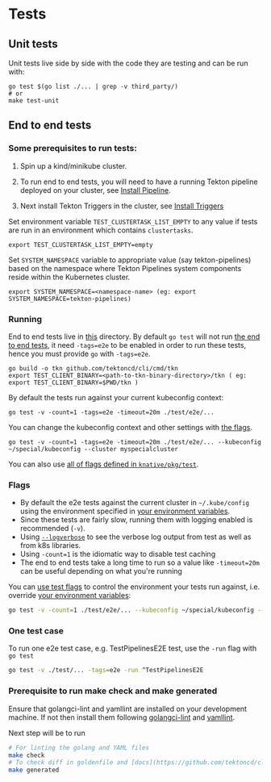 # Tests

## Unit tests

Unit tests live side by side with the code they are testing and can be run with:

```shell
go test $(go list ./... | grep -v third_party/)
# or
make test-unit
```

## End to end tests

### Some prerequisites to run tests:

1. Spin up a kind/minikube cluster.

2. To run end to end tests, you will need to have a running Tekton pipeline deployed on your cluster, see [Install Pipeline](../DEVELOPMENT.md#install-pipeline).

3. Next install Tekton Triggers in the cluster, see [Install Triggers](https://github.com/tektoncd/triggers/blob/main/docs/install.md#installation)

Set environment variable `TEST_CLUSTERTASK_LIST_EMPTY` to any value if tests are run in an environment which contains `clustertasks`. 

```shell
export TEST_CLUSTERTASK_LIST_EMPTY=empty
```

Set `SYSTEM_NAMESPACE` variable to appropriate value (say tekton-pipelines) based on the namespace where Tekton Pipelines system components reside within the Kubernetes cluster.

```shell 
export SYSTEM_NAMESPACE=<namespace-name> (eg: export SYSTEM_NAMESPACE=tekton-pipelines)
```

### Running

End to end tests live in [this](../test/e2e/) directory. By default `go test` will not run [the end to end tests](#end-to-end-tests),
it need `-tags=e2e` to be enabled in order to run these tests, hence you must provide `go` with `-tags=e2e`. 

```shell
go build -o tkn github.com/tektoncd/cli/cmd/tkn
export TEST_CLIENT_BINARY=<path-to-tkn-binary-directory>/tkn ( eg: export TEST_CLIENT_BINARY=$PWD/tkn ) 
```
By default the tests run against your current kubeconfig context:

```shell
go test -v -count=1 -tags=e2e -timeout=20m ./test/e2e/...
```
You can change the kubeconfig context and other settings with [the flags](#flags).

```shell
go test -v -count=1 -tags=e2e -timeout=20m ./test/e2e/... --kubeconfig ~/special/kubeconfig --cluster myspecialcluster
```

You can also use [all of flags defined in `knative/pkg/test`](https://github.com/knative/pkg/tree/master/test#flags).

### Flags

- By default the e2e tests against the current cluster in `~/.kube/config` using
  the environment specified in
  [your environment variables](/DEVELOPMENT.md#environment-setup).
- Since these tests are fairly slow, running them with logging enabled is
  recommended (`-v`).
- Using [`--logverbose`](#output-verbose-log) to see the verbose log output from
  test as well as from k8s libraries.
- Using `-count=1` is
  the idiomatic way to disable test caching
- The end to end tests take a long time to run so a value like `-timeout=20m`
  can be useful depending on what you're running

You can [use test flags](#flags) to control the environment your tests run
against, i.e. override
[your environment variables](/DEVELOPMENT.md#environment-setup):

```bash
go test -v -count=1 ./test/e2e/... --kubeconfig ~/special/kubeconfig --cluster myspecialcluster
```

### One test case

To run one e2e test case, e.g. TestPipelinesE2E test, use
the `-run` flag with `go test`

```bash
go test -v ./test/... -tags=e2e -run ^TestPipelinesE2E
```

### Prerequisite to run make check and make generated 

Ensure that golangci-lint and yamllint are installed on your development machine. If not then install them following [golangci-lint](https://golangci-lint.run/usage/install/) and [yamllint](https://yamllint.readthedocs.io/en/stable/quickstart.html).

Next step will be to run
```bash
# For linting the golang and YAML files 
make check
# To check diff in goldenfile and [docs](https://github.com/tektoncd/cli/tree/main/docs), update and autogenerate them
make generated
```